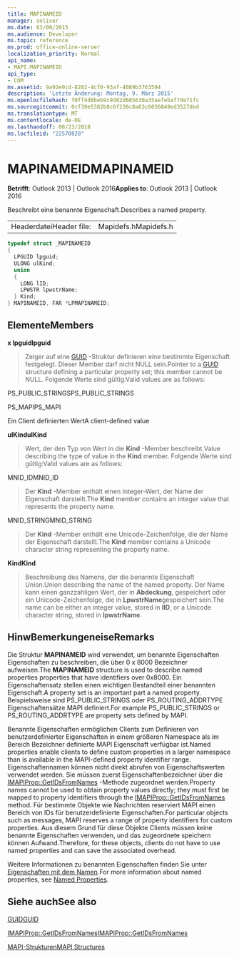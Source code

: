 ```yaml
---
title: MAPINAMEID
manager: soliver
ms.date: 03/09/2015
ms.audience: Developer
ms.topic: reference
ms.prod: office-online-server
localization_priority: Normal
api_name:
- MAPI.MAPINAMEID
api_type:
- COM
ms.assetid: 9a92e9cd-8282-4cf0-93af-4089b3763594
description: 'Letzte Änderung: Montag, 9. März 2015'
ms.openlocfilehash: f0ff4d8beb9c9d82d685630a35aefebaf7de71fc
ms.sourcegitcommit: 0cf39e5382b8c6f236c8a63c6036849ed3527ded
ms.translationtype: MT
ms.contentlocale: de-DE
ms.lasthandoff: 08/23/2018
ms.locfileid: "22570828"
---
```

# <a name="mapinameid"></a><span data-ttu-id="421ff-103">MAPINAMEID</span><span class="sxs-lookup"><span data-stu-id="421ff-103">MAPINAMEID</span></span>

  
  
<span data-ttu-id="421ff-104">**Betrifft**: Outlook 2013 | Outlook 2016</span><span class="sxs-lookup"><span data-stu-id="421ff-104">**Applies to**: Outlook 2013 | Outlook 2016</span></span> 
  
<span data-ttu-id="421ff-105">Beschreibt eine benannte Eigenschaft.</span><span class="sxs-lookup"><span data-stu-id="421ff-105">Describes a named property.</span></span> 
  
|||
|:-----|:-----|
|<span data-ttu-id="421ff-106">Headerdatei</span><span class="sxs-lookup"><span data-stu-id="421ff-106">Header file:</span></span>  <br/> |<span data-ttu-id="421ff-107">Mapidefs.h</span><span class="sxs-lookup"><span data-stu-id="421ff-107">Mapidefs.h</span></span>  <br/> |
   
```cpp
typedef struct _MAPINAMEID
{
  LPGUID lpguid;
  ULONG ulKind;
  union
  {
    LONG lID;
    LPWSTR lpwstrName;
  } Kind;
} MAPINAMEID, FAR *LPMAPINAMEID;

```

## <a name="members"></a><span data-ttu-id="421ff-108">Elemente</span><span class="sxs-lookup"><span data-stu-id="421ff-108">Members</span></span>

 <span data-ttu-id="421ff-109">**x lpguid**</span><span class="sxs-lookup"><span data-stu-id="421ff-109">**lpguid**</span></span>
  
> <span data-ttu-id="421ff-110">Zeiger auf eine [GUID](guid.md) -Struktur definieren eine bestimmte Eigenschaft festgelegt. Dieser Member darf nicht NULL sein.</span><span class="sxs-lookup"><span data-stu-id="421ff-110">Pointer to a [GUID](guid.md) structure defining a particular property set; this member cannot be NULL.</span></span> <span data-ttu-id="421ff-111">Folgende Werte sind gültig:</span><span class="sxs-lookup"><span data-stu-id="421ff-111">Valid values are as follows:</span></span> 
    
<span data-ttu-id="421ff-112">PS_PUBLIC_STRINGS</span><span class="sxs-lookup"><span data-stu-id="421ff-112">PS_PUBLIC_STRINGS</span></span>
  
> 
    
<span data-ttu-id="421ff-113">PS_MAPI</span><span class="sxs-lookup"><span data-stu-id="421ff-113">PS_MAPI</span></span>
  
> 
    
<span data-ttu-id="421ff-114">Ein Client definierten Wert</span><span class="sxs-lookup"><span data-stu-id="421ff-114">A client-defined value</span></span>
  
> 
    
 <span data-ttu-id="421ff-115">**ulKind**</span><span class="sxs-lookup"><span data-stu-id="421ff-115">**ulKind**</span></span>
  
> <span data-ttu-id="421ff-116">Wert, der den Typ von Wert in die **Kind** -Member beschreibt.</span><span class="sxs-lookup"><span data-stu-id="421ff-116">Value describing the type of value in the **Kind** member.</span></span> <span data-ttu-id="421ff-117">Folgende Werte sind gültig:</span><span class="sxs-lookup"><span data-stu-id="421ff-117">Valid values are as follows:</span></span> 
    
<span data-ttu-id="421ff-118">MNID_ID</span><span class="sxs-lookup"><span data-stu-id="421ff-118">MNID_ID</span></span> 
  
> <span data-ttu-id="421ff-119">Der **Kind** -Member enthält einen Integer-Wert, der Name der Eigenschaft darstellt.</span><span class="sxs-lookup"><span data-stu-id="421ff-119">The **Kind** member contains an integer value that represents the property name.</span></span> 
    
<span data-ttu-id="421ff-120">MNID_STRING</span><span class="sxs-lookup"><span data-stu-id="421ff-120">MNID_STRING</span></span> 
  
> <span data-ttu-id="421ff-121">Der **Kind** -Member enthält eine Unicode-Zeichenfolge, die der Name der Eigenschaft darstellt.</span><span class="sxs-lookup"><span data-stu-id="421ff-121">The **Kind** member contains a Unicode character string representing the property name.</span></span> 
    
 <span data-ttu-id="421ff-122">**Kind**</span><span class="sxs-lookup"><span data-stu-id="421ff-122">**Kind**</span></span>
  
> <span data-ttu-id="421ff-123">Beschreibung des Namens, der die benannte Eigenschaft Union.</span><span class="sxs-lookup"><span data-stu-id="421ff-123">Union describing the name of the named property.</span></span> <span data-ttu-id="421ff-124">Der Name kann einen ganzzahligen Wert, der in **Abdeckung**, gespeichert oder ein Unicode-Zeichenfolge, die in **LpwstrName**gespeichert sein.</span><span class="sxs-lookup"><span data-stu-id="421ff-124">The name can be either an integer value, stored in **lID**, or a Unicode character string, stored in **lpwstrName**.</span></span>
    
## <a name="remarks"></a><span data-ttu-id="421ff-125">HinwBemerkungeneise</span><span class="sxs-lookup"><span data-stu-id="421ff-125">Remarks</span></span>

<span data-ttu-id="421ff-126">Die Struktur **MAPINAMEID** wird verwendet, um benannte Eigenschaften Eigenschaften zu beschreiben, die über 0 x 8000 Bezeichner aufweisen.</span><span class="sxs-lookup"><span data-stu-id="421ff-126">The **MAPINAMEID** structure is used to describe named properties properties that have identifiers over 0x8000.</span></span> <span data-ttu-id="421ff-127">Ein Eigenschaftensatz stellen einen wichtigen Bestandteil einer benannten Eigenschaft.</span><span class="sxs-lookup"><span data-stu-id="421ff-127">A property set is an important part a named property.</span></span> <span data-ttu-id="421ff-128">Beispielsweise sind PS_PUBLIC_STRINGS oder PS_ROUTING_ADDRTYPE Eigenschaftensätze MAPI definiert.</span><span class="sxs-lookup"><span data-stu-id="421ff-128">For example PS_PUBLIC_STRINGS or PS_ROUTING_ADDRTYPE are property sets defined by MAPI.</span></span> 
  
<span data-ttu-id="421ff-129">Benannte Eigenschaften ermöglichen Clients zum Definieren von benutzerdefinierter Eigenschaften in einem größeren Namespace als im Bereich Bezeichner definierte MAPI Eigenschaft verfügbar ist.</span><span class="sxs-lookup"><span data-stu-id="421ff-129">Named properties enable clients to define custom properties in a larger namespace than is available in the MAPI-defined property identifier range.</span></span> <span data-ttu-id="421ff-130">Eigenschaftennamen können nicht direkt abrufen von Eigenschaftswerten verwendet werden. Sie müssen zuerst Eigenschaftenbezeichner über die [IMAPIProp::GetIDsFromNames](imapiprop-getidsfromnames.md) -Methode zugeordnet werden.</span><span class="sxs-lookup"><span data-stu-id="421ff-130">Property names cannot be used to obtain property values directly; they must first be mapped to property identifiers through the [IMAPIProp::GetIDsFromNames](imapiprop-getidsfromnames.md) method.</span></span> <span data-ttu-id="421ff-131">Für bestimmte Objekte wie Nachrichten reserviert MAPI einen Bereich von IDs für benutzerdefinierte Eigenschaften.</span><span class="sxs-lookup"><span data-stu-id="421ff-131">For particular objects such as messages, MAPI reserves a range of property identifiers for custom properties.</span></span> <span data-ttu-id="421ff-132">Aus diesem Grund für diese Objekte Clients müssen keine benannte Eigenschaften verwenden, und das zugeordnete speichern können Aufwand.</span><span class="sxs-lookup"><span data-stu-id="421ff-132">Therefore, for these objects, clients do not have to use named properties and can save the associated overhead.</span></span> 
  
<span data-ttu-id="421ff-133">Weitere Informationen zu benannten Eigenschaften finden Sie unter [Eigenschaften mit dem Namen](mapi-named-properties.md).</span><span class="sxs-lookup"><span data-stu-id="421ff-133">For more information about named properties, see [Named Properties](mapi-named-properties.md).</span></span>
  
## <a name="see-also"></a><span data-ttu-id="421ff-134">Siehe auch</span><span class="sxs-lookup"><span data-stu-id="421ff-134">See also</span></span>



[<span data-ttu-id="421ff-135">GUID</span><span class="sxs-lookup"><span data-stu-id="421ff-135">GUID</span></span>](guid.md)
  
[<span data-ttu-id="421ff-136">IMAPIProp::GetIDsFromNames</span><span class="sxs-lookup"><span data-stu-id="421ff-136">IMAPIProp::GetIDsFromNames</span></span>](imapiprop-getidsfromnames.md)


[<span data-ttu-id="421ff-137">MAPI-Strukturen</span><span class="sxs-lookup"><span data-stu-id="421ff-137">MAPI Structures</span></span>](mapi-structures.md)

